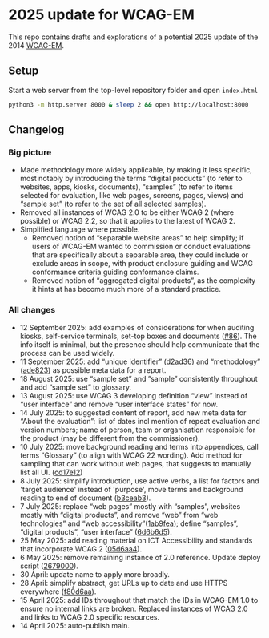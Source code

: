 # 2025 update for WCAG-EM

This repo contains drafts and explorations of a potential 2025 update of the 2014 [WCAG-EM](https://www.w3.org/TR/WCAG-EM/).

## Setup

Start a web server from the top-level repository folder and open `index.html`

```bash
python3 -m http.server 8000 & sleep 2 && open http://localhost:8000
```

## Changelog

### Big picture

- Made methodology more widely applicable, by making it less specific, most notably by introducing the terms “digital products” (to refer to websites, apps, kiosks, documents), “samples” (to refer to items selected for evaluation, like web pages, screens, pages, views) and “sample set” (to refer to the set of all selected samples).
- Removed all instances of WCAG 2.0 to be either WCAG 2 (where possible) or WCAG 2.2, so that it applies to the latest of WCAG 2.
- Simplified language where possible.
  - Removed notion of “separable website areas” to help simplify; if users of WCAG-EM wanted to commission or conduct evaluations that are specifically about a separable area, they could include or exclude areas in scope, with product enclosure guiding and WCAG conformance criteria guiding conformance claims.
  - Removed notion of “aggregated digital products”, as the complexity it hints at has become much more of a standard practice.

### All changes

- 12 September 2025: add examples of considerations for when auditing kiosks, self-service terminals, set-top boxes and documents ([#86](https://github.com/w3c/wai-wcag-em/pull/86/files)). The info itself is minimal, but the presence should help communicate that the process can be used widely.
- 11 September 2025: add “unique identifier” ([d2ad36](https://github.com/w3c/wai-wcag-em/commit/d2ad364e69d7442d1af80f3331e5b56a0c2593f9)) and “methodology” ([ade823](https://github.com/w3c/wai-wcag-em/commit/ade82398a2fa64dca0e6b71aee9e130f7d302d50)) as possible meta data for a report.
- 18 August 2025: use “sample set” and ”sample” consistently throughout and add “sample set” to glossary.
- 13 August 2025: use WCAG 3 developing definition “view” instead of “user interface” and remove “user interface states” for now.
- 14 July 2025: to suggested content of report, add new meta data for “About the evaluation”: list of dates incl mention of repeat evaluation and version numbers; name of person, team or organisation responsible for the product (may be different from the commissioner).
- 10 July 2025: move background reading and terms into appendices, call terms “Glossary” (to align with WCAG 22 wording). Add method for sampling that can work without web pages, that suggests to manually list all UI. ([cd17e12](https://github.com/w3c/wai-wcag-em/commit/cd17e1283f417efb733e23fa3e1dff595a2587b7))
- 8 July 2025: simplify introduction, use active verbs, a list for factors and 'target audience' instead of 'purpose', move terms and background reading to end of document ([b3ceab3](https://github.com/w3c/wai-wcag-em/commit/b3ceab3c7fb4508053ef10be8e16e9dbdfa45eba)).
- 7 July 2025: replace “web pages” mostly with “samples”, websites mostly with “digital products”, and remove “web” from “web technologies” and “web accessibility”([1ab9fea](https://github.com/w3c/wai-wcag-em/commit/1ab9fea91917949122fcb9ed5221d056addb93d5)); define “samples”, “digital products”, “user interface” ([6d6b6d5](https://github.com/w3c/wai-wcag-em/commit/6d6b6d512429e69377e1c7584a79d96b48b589a7)).
- 25 May 2025: add reading material on ICT Accessibility and standards that incorporate WCAG 2 ([05d6aa4](https://github.com/w3c/wai-wcag-em/commit/05d6aa4bd3a167049a93191658c70836500c104a)).
- 6 May 2025: remove remaining instance of 2.0 reference. Update deploy script ([2679000](https://github.com/w3c/wai-wcag-em/commit/26790007fb03b9740ca17a680a23131156cd6083)).
- 30 April: update name to apply more broadly.
- 28 April: simplify abstract, get URLs up to date and use HTTPS everywhere ([f80d6aa](https://github.com/w3c/wai-wcag-em/commit/f80d6aa168ac89b709471fd9936bb315f528c602)).
- 15 April 2025: add IDs throughout that match the IDs in WCAG-EM 1.0 to ensure no internal links are broken. Replaced instances of WCAG 2.0 and links to WCAG 2.0 specific resources.
- 14 April 2025: auto-publish main.

